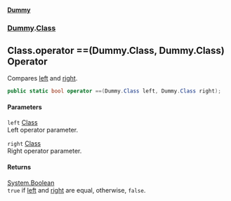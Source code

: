 #### [Dummy](./Home.md 'Home')
### [Dummy](./Dummy.md 'Dummy').[Class](./Dummy-Class.md 'Dummy.Class')
## Class.operator ==(Dummy.Class, Dummy.Class) Operator
Compares [left](#Dummy-Class-op_Equality(Dummy-Class--Dummy-Class)-left 'Dummy.Class.op_Equality(Dummy.Class, Dummy.Class).left') and [right](#Dummy-Class-op_Equality(Dummy-Class--Dummy-Class)-right 'Dummy.Class.op_Equality(Dummy.Class, Dummy.Class).right').  
```csharp
public static bool operator ==(Dummy.Class left, Dummy.Class right);
```
#### Parameters
<a name='Dummy-Class-op_Equality(Dummy-Class--Dummy-Class)-left'></a>
`left` [Class](./Dummy-Class.md 'Dummy.Class')  
Left operator parameter.  
  
<a name='Dummy-Class-op_Equality(Dummy-Class--Dummy-Class)-right'></a>
`right` [Class](./Dummy-Class.md 'Dummy.Class')  
Right operator parameter.  
  
#### Returns
[System.Boolean](https://docs.microsoft.com/dotnet/api/System.Boolean 'System.Boolean')  
`true` if [left](#Dummy-Class-op_Equality(Dummy-Class--Dummy-Class)-left 'Dummy.Class.op_Equality(Dummy.Class, Dummy.Class).left') and [right](#Dummy-Class-op_Equality(Dummy-Class--Dummy-Class)-right 'Dummy.Class.op_Equality(Dummy.Class, Dummy.Class).right') are equal, otherwise, `false`.  
